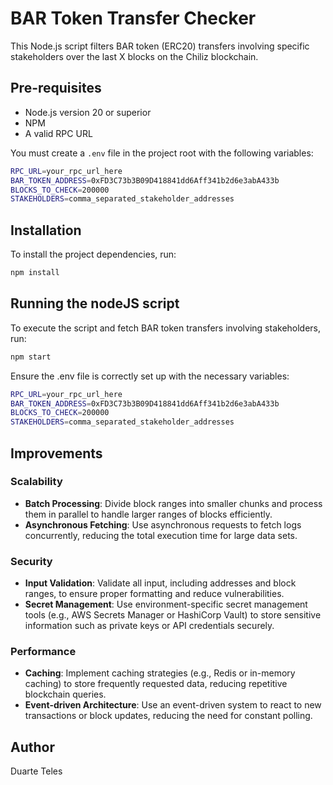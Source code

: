 # BAR Token Transfer Checker

This Node.js script filters BAR token (ERC20) transfers involving specific stakeholders over the last X blocks on the Chiliz blockchain.

## Pre-requisites

- Node.js version 20 or superior
- NPM
- A valid RPC URL

You must create a `.env` file in the project root with the following variables:

```bash
RPC_URL=your_rpc_url_here
BAR_TOKEN_ADDRESS=0xFD3C73b3B09D418841dd6Aff341b2d6e3abA433b
BLOCKS_TO_CHECK=200000
STAKEHOLDERS=comma_separated_stakeholder_addresses
```
## Installation

To install the project dependencies, run:

```bash
npm install
```

## Running the nodeJS script

To execute the script and fetch BAR token transfers involving stakeholders, run:

```bash
npm start
```

Ensure the .env file is correctly set up with the necessary variables:
```bash
RPC_URL=your_rpc_url_here
BAR_TOKEN_ADDRESS=0xFD3C73b3B09D418841dd6Aff341b2d6e3abA433b
BLOCKS_TO_CHECK=200000
STAKEHOLDERS=comma_separated_stakeholder_addresses
```

## Improvements

### Scalability

- **Batch Processing**: Divide block ranges into smaller chunks and process them in parallel to handle larger ranges of blocks efficiently.
- **Asynchronous Fetching**: Use asynchronous requests to fetch logs concurrently, reducing the total execution time for large data sets.

### Security

- **Input Validation**: Validate all input, including addresses and block ranges, to ensure proper formatting and reduce vulnerabilities.
- **Secret Management**: Use environment-specific secret management tools (e.g., AWS Secrets Manager or HashiCorp Vault) to store sensitive information such as private keys or API credentials securely.

### Performance

- **Caching**: Implement caching strategies (e.g., Redis or in-memory caching) to store frequently requested data, reducing repetitive blockchain queries.
- **Event-driven Architecture**: Use an event-driven system to react to new transactions or block updates, reducing the need for constant polling.

## Author

Duarte Teles